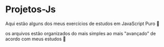 # Projetos-Js

Aqui estão alguns dos meus exercícios de estudos em JavaScript Puro 💛

os arquivos estão organizados do mais simples ao mais "avançado" de acordo com meus estudos 🙂
